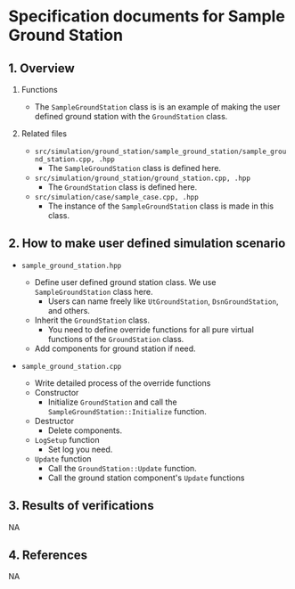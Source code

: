 # Specification documents for Sample Ground Station

## 1.  Overview

1. Functions
   - The `SampleGroundStation` class is is an example of making the user defined ground station with the `GroundStation` class.

2. Related files
   - `src/simulation/ground_station/sample_ground_station/sample_ground_station.cpp, .hpp`
     - The `SampleGroundStation` class is defined here.
   - `src/simulation/ground_station/ground_station.cpp, .hpp`
     - The `GroundStation` class is defined here.
   - `src/simulation/case/sample_case.cpp, .hpp`
     - The instance of the `SampleGroundStation` class is made in this class.


## 2. How to make user defined simulation scenario
- `sample_ground_station.hpp`
  - Define user defined ground station class. We use `SampleGroundStation` class here.
    - Users can name freely like `UtGroundStation`, `DsnGroundStation`, and others.
  - Inherit the `GroundStation` class.
    - You need to define override functions for all pure virtual functions of the `GroundStation` class.
  - Add components for ground station if need.

- `sample_ground_station.cpp`
  - Write detailed process of the override functions
  - Constructor
    - Initialize `GroundStation` and call the `SampleGroundStation::Initialize` function.
  - Destructor
    - Delete components.
  - `LogSetup` function
    - Set log you need.
  - `Update` function
    - Call the `GroundStation::Update` function.
    - Call the ground station component's `Update` functions

## 3. Results of verifications
NA

## 4. References
NA
